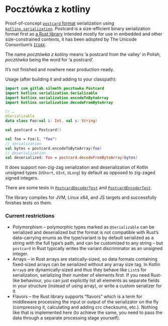 # Pocztówka z kotliny

Proof-of-concept [`postcard` format](https://postcard.jamesmunns.com/wire-format.html) serialization using [`kotlinx.serialization`](https://github.com/Kotlin/kotlinx.serialization). Postcard is a size-efficient binary serialization format first as [a Rust library](https://crates.io/crates/postcard) intended mostly for use in embedded and other size-constrained contexts, it has been adopted by The Unicode Consortium’s [`ICU4X`](https://github.com/unicode-org/icu4x/issues/869).

The name *pocztówka z kotliny* means ‘a postcard from the valley’ in Polish, *pocztówka* being the word for ‘a postcard’.

It’s not finished and nowhere near production-ready.

Usage (after building it and adding to your classpath):

```kotlin
import com.gitlab.silmeth.pocztowka.Postcard
import kotlinx.serialization.Serializable
import kotlinx.serialization.encodeToByteArray
import kotlinx.serialization.decodeFromByteArray

// …
@Serializable
data class Foo(val i: Int, val s: String)

val postcard = Postcard()

val foo = Foo(1, "foo")
// serialization
val bytes = postcard.encodeToByteArray(foo)
// deserialization
val deserialized: Foo = postcard.decodeFromByteArray(bytes)
```

It does support non-zig-zag serialization and deserialization of Kotlin unsigned types (`UShort`, `UInt`, `ULong`) by default as opposed to zig-zaged signed integers.

There are some tests in [`PostcardDecoderTest`](lib/src/commonTest/kotlin/com/gitlab/silmeth/pocztowka/PostcardDecoderTest.kt) and [`PostcardEncoderTest`](lib/src/commonTest/kotlin/com/gitlab/silmeth/pocztowka/PostcardEncoderTest.kt).

The library compiles for JVM, Linux x64, and JS targets and successfully finishes tests on them.

### Current restrictions
* Polymorphism – polymorphic types marked as `@Serializable` can be serialized and deserialized but the format is not compatible with Rust’s data-carrying enums as the type/variant is by default serialized as a string with the full type’s path, and can be customized to any string – but `postcard` in Rust typically writes the variant discriminator as an unsigned integer.
* Arrays – in Rust arrays are statically-sized, so data formats containing fixed-sized arrays can be serialized without any array size tag. In Kotlin `Array`s are dynamically-sized and thus they behave like `List`s for serialization, serializing their number of elements first. If you need Rust-like behaviour, you can just explicitly list all elements as separate fields in your structure (instead of using array), or write a custom serializer for it.
* Flavors – the Rust library supports “flavors” which is a term for middleware processing the input or output of the serializator on the fly (compressing it, calculating and adding crc checksums, etc.). Nothing like that is implemented here (to achieve the same, you need to pass the data through a separate processing stage yourself).
